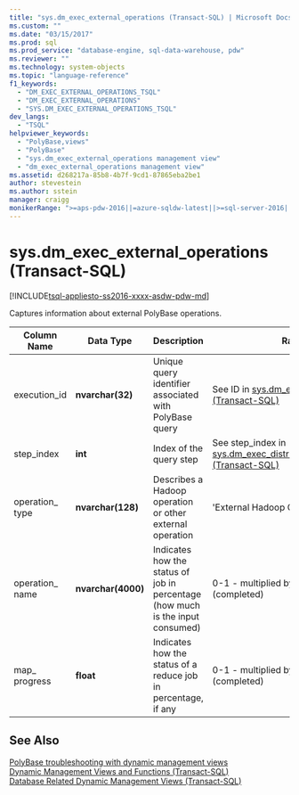 ```yaml
---
title: "sys.dm_exec_external_operations (Transact-SQL) | Microsoft Docs"
ms.custom: ""
ms.date: "03/15/2017"
ms.prod: sql
ms.prod_service: "database-engine, sql-data-warehouse, pdw"
ms.reviewer: ""
ms.technology: system-objects
ms.topic: "language-reference"
f1_keywords: 
  - "DM_EXEC_EXTERNAL_OPERATIONS_TSQL"
  - "DM_EXEC_EXTERNAL_OPERATIONS"
  - "SYS.DM_EXEC_EXTERNAL_OPERATIONS_TSQL"
dev_langs: 
  - "TSQL"
helpviewer_keywords: 
  - "PolyBase,views"
  - "PolyBase"
  - "sys.dm_exec_external_operations management view"
  - "dm_exec_external_operations management view"
ms.assetid: d268217a-85b8-4b7f-9cd1-87865eba2be1
author: stevestein
ms.author: sstein
manager: craigg
monikerRange: ">=aps-pdw-2016||=azure-sqldw-latest||>=sql-server-2016||=sqlallproducts-allversions||>=sql-server-linux-2017||=azuresqldb-mi-current"
---
```

# sys.dm_exec_external_operations (Transact-SQL)
[!INCLUDE[tsql-appliesto-ss2016-xxxx-asdw-pdw-md](../../includes/tsql-appliesto-ss2016-xxxx-asdw-pdw-md.md)]

  Captures information about external PolyBase operations.  
  
|Column Name|Data Type|Description|Range|  
|-----------------|---------------|-----------------|-----------|  
|execution_id|**nvarchar(32)**|Unique query identifier associated with PolyBase query|See ID in [sys.dm_exec_requests &#40;Transact-SQL&#41;](../../relational-databases/system-dynamic-management-views/sys-dm-exec-requests-transact-sql.md)|  
|step_index|**int**|Index of the query step|See step_index in [sys.dm_exec_distributed_request_steps &#40;Transact-SQL&#41;](../../relational-databases/system-dynamic-management-views/sys-dm-exec-distributed-request-steps-transact-sql.md)|  
|operation_ type|**nvarchar(128)**|Describes a Hadoop operation or other external operation|'External Hadoop Operation'|  
|operation_ name|**nvarchar(4000)**|Indicates how the status of job in percentage (how much is the input consumed)|0-1 - multiplied by factor 100 (completed)|  
|map_  progress|**float**|Indicates how the status of a reduce job in percentage, if any|0-1 - multiplied by factor 100 (completed)|  
  
## See Also  
 [PolyBase troubleshooting with dynamic management views](https://msdn.microsoft.com/library/ce9078b7-a750-4f47-b23e-90b83b783d80)   
 [Dynamic Management Views and Functions &#40;Transact-SQL&#41;](~/relational-databases/system-dynamic-management-views/system-dynamic-management-views.md)   
 [Database Related Dynamic Management Views &#40;Transact-SQL&#41;](../../relational-databases/system-dynamic-management-views/database-related-dynamic-management-views-transact-sql.md)  
  
  
